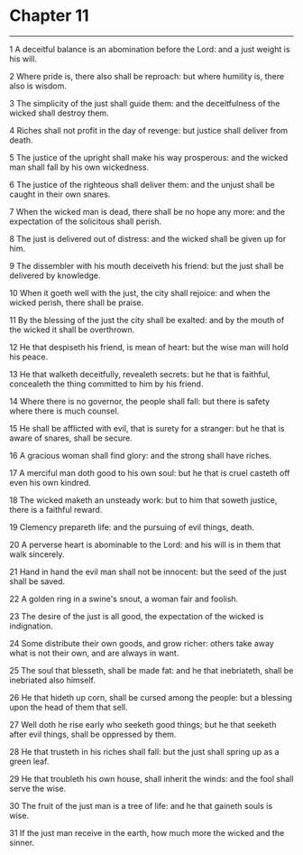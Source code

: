 # Chapter 11

***

1 A deceitful balance is an abomination before the Lord: and a just weight is his will.

2 Where pride is, there also shall be reproach: but where humility is, there also is wisdom.

3 The simplicity of the just shall guide them: and the deceitfulness of the wicked shall destroy them.

4 Riches shall not profit in the day of revenge: but justice shall deliver from death.

5 The justice of the upright shall make his way prosperous: and the wicked man shall fall by his own wickedness.

6 The justice of the righteous shall deliver them: and the unjust shall be caught in their own snares.

7 When the wicked man is dead, there shall be no hope any more: and the expectation of the solicitous shall perish.

8 The just is delivered out of distress: and the wicked shall be given up for him.

9 The dissembler with his mouth deceiveth his friend: but the just shall be delivered by knowledge.

10 When it goeth well with the just, the city shall rejoice: and when the wicked perish, there shall be praise.

11 By the blessing of the just the city shall be exalted: and by the mouth of the wicked it shall be overthrown.

12 He that despiseth his friend, is mean of heart: but the wise man will hold his peace.

13 He that walketh deceitfully, revealeth secrets: but he that is faithful, concealeth the thing committed to him by his friend.

14 Where there is no governor, the people shall fall: but there is safety where there is much counsel.

15 He shall be afflicted with evil, that is surety for a stranger: but he that is aware of snares, shall be secure.

16 A gracious woman shall find glory: and the strong shall have riches.

17 A merciful man doth good to his own soul: but he that is cruel casteth off even his own kindred.

18 The wicked maketh an unsteady work: but to him that soweth justice, there is a faithful reward.

19 Clemency prepareth life: and the pursuing of evil things, death.

20 A perverse heart is abominable to the Lord: and his will is in them that walk sincerely.

21 Hand in hand the evil man shall not be innocent: but the seed of the just shall be saved.

22 A golden ring in a swine's snout, a woman fair and foolish.

23 The desire of the just is all good, the expectation of the wicked is indignation.

24 Some distribute their own goods, and grow richer: others take away what is not their own, and are always in want.

25 The soul that blesseth, shall be made fat: and he that inebriateth, shall be inebriated also himself.

26 He that hideth up corn, shall be cursed among the people: but a blessing upon the head of them that sell.

27 Well doth he rise early who seeketh good things; but he that seeketh after evil things, shall be oppressed by them.

28 He that trusteth in his riches shall fall: but the just shall spring up as a green leaf.

29 He that troubleth his own house, shall inherit the winds: and the fool shall serve the wise.

30 The fruit of the just man is a tree of life: and he that gaineth souls is wise.

31 If the just man receive in the earth, how much more the wicked and the sinner.

